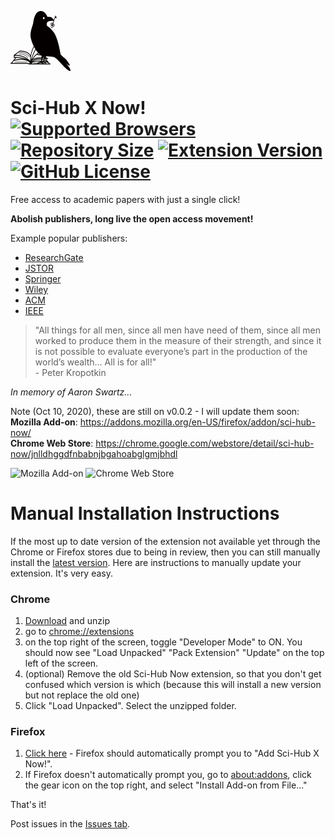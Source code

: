 ![Sci-Hub X Now!](icons/96x96.png)

# Sci-Hub X Now! [![Supported Browsers](https://img.shields.io/badge/supported%20browsers-firefox%20|%20chrome-informational?logo=pinboard&style=flat-square)](https://pypi.python.org/pypi/ansicolortags/) [![Repository Size](https://img.shields.io/github/repo-size/0x01h/sci-hub-now)](https://pypi.python.org/pypi/ansicolortags/) [![Extension Version](https://img.shields.io/github/manifest-json/v/0x01h/sci-hub-now?style=flat-square)](https://pypi.python.org/pypi/ansicolortags/) [![GitHub License](https://img.shields.io/github/license/0x01h/sci-hub-now?style=flat-square)](https://pypi.python.org/pypi/ansicolortags/)

Free access to academic papers with just a single click!<br>

**Abolish publishers, long live the open access movement!**<br>

Example popular publishers:

- [ResearchGate](https://researchgate.net)
- [JSTOR](https://jstor.org)
- [Springer](https://springer.com)
- [Wiley](https://onlinelibrary.wiley.com)
- [ACM](https://dl.acm.org)
- [IEEE](https://ieeexplore.ieee.org)

> "All things for all men, since all men have need of them, since all men worked to produce them in the measure of their strength, and since it is not possible to evaluate everyone’s part in the production of the world’s wealth… All is for all!"<br> - Peter Kropotkin

_In memory of Aaron Swartz..._

Note (Oct 10, 2020), these are still on v0.0.2 - I will update them soon:  
**Mozilla Add-on**: https://addons.mozilla.org/en-US/firefox/addon/sci-hub-now/<br>
**Chrome Web Store**: https://chrome.google.com/webstore/detail/sci-hub-now/jnlldhggdfnbabnjbgahoabglgmjbhdl

![Mozilla Add-on](https://img.shields.io/amo/v/sci-hub-now)
![Chrome Web Store](https://img.shields.io/chrome-web-store/v/jnlldhggdfnbabnjbgahoabglgmjbhdl)

# Manual Installation Instructions
If the most up to date version of the extension not available yet through the Chrome or Firefox stores due to being in review, then you can still manually install the [latest version](https://github.com/gchenfc/sci-hub-now/releases/latest).  Here are instructions to manually update your extension.  It's very easy.

### Chrome
1. [Download](https://github.com/gchenfc/sci-hub-now/releases/download/v0.0.3/sci-hub-now_v0.0.3_chrome.zip) and unzip
2. go to [chrome://extensions](chrome://extensions)
3. on the top right of the screen, toggle "Developer Mode" to ON.  You should now see "Load Unpacked" "Pack Extension" "Update" on the top left of the screen.
4. (optional) Remove the old Sci-Hub Now extension, so that you don't get confused which version is which (because this will install a new version but not replace the old one)
5. Click "Load Unpacked".  Select the unzipped folder.

### Firefox
1. [Click here](https://github.com/gchenfc/sci-hub-now/releases/download/v0.0.3/sci-hub-now_v0.0.3_firefox.xpi) - Firefox should automatically prompt you to "Add Sci-Hub X Now!".
2. If Firefox doesn't automatically prompt you, go to [about:addons](about:addons), click the gear icon on the top right, and select "Install Add-on from File..."

That's it!

Post issues in the [Issues tab](https://github.com/gchenfc/sci-hub-now/issues).
